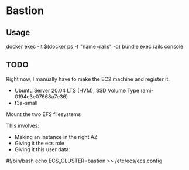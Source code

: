 # Bastion

## Usage

docker exec -it $(docker ps -f "name=rails" -q) bundle exec rails console

## TODO
Right now, I manually have to make the EC2 machine and register it.

- Ubuntu Server 20.04 LTS (HVM), SSD Volume Type (ami-0194c3e07668a7e36)
- t3a-small

Mount the two EFS filesystems

This involves:
- Making an instance in the right AZ
- Giving it the ecs role
- Giving it this user data:

#!/bin/bash
echo ECS_CLUSTER=bastion >> /etc/ecs/ecs.config
